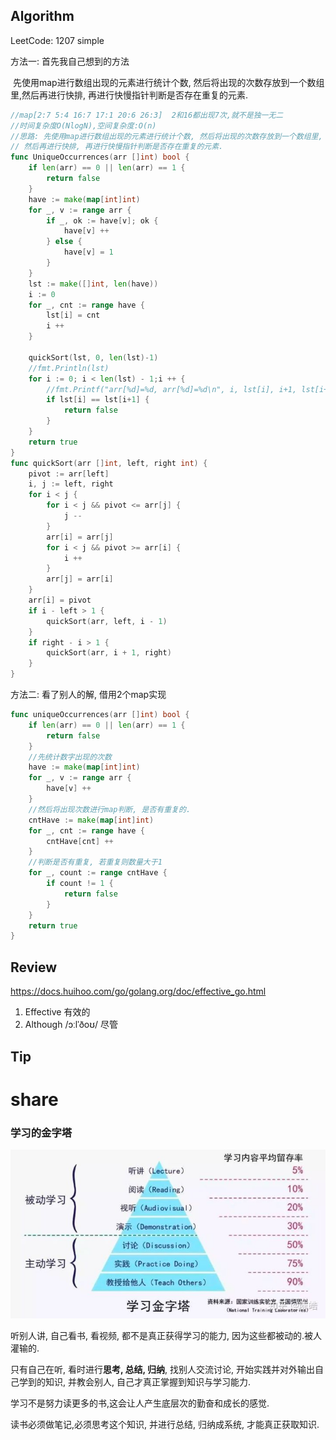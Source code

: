 ## Algorithm

LeetCode: 1207 simple

方法一: 首先我自己想到的方法

​	先使用map进行数组出现的元素进行统计个数, 然后将出现的次数存放到一个数组里,然后再进行快排, 再进行快慢指针判断是否存在重复的元素.	

```go
//map[2:7 5:4 16:7 17:1 20:6 26:3]  2和16都出现7次,就不是独一无二
//时间复杂度O(NlogN),空间复杂度:O(n)
//思路: 先使用map进行数组出现的元素进行统计个数, 然后将出现的次数存放到一个数组里,
// 然后再进行快排, 再进行快慢指针判断是否存在重复的元素.
func UniqueOccurrences(arr []int) bool {
	if len(arr) == 0 || len(arr) == 1 {
		return false
	}
	have := make(map[int]int)
	for _, v := range arr {
		if _, ok := have[v]; ok {
			have[v] ++
		} else {
			have[v] = 1
		}
	}
	lst := make([]int, len(have))
	i := 0
	for _, cnt := range have {
		lst[i] = cnt
		i ++
	}

	quickSort(lst, 0, len(lst)-1)
	//fmt.Println(lst)
	for i := 0; i < len(lst) - 1;i ++ {
		//fmt.Printf("arr[%d]=%d, arr[%d]=%d\n", i, lst[i], i+1, lst[i+1])
		if lst[i] == lst[i+1] {
			return false
		}
	}
	return true
}
func quickSort(arr []int, left, right int) {
	pivot := arr[left]
	i, j := left, right
	for i < j {
		for i < j && pivot <= arr[j] {
			j --
		}
		arr[i] = arr[j]
		for i < j && pivot >= arr[i] {
			i ++
		}
		arr[j] = arr[i]
	}
	arr[i] = pivot
	if i - left > 1 {
		quickSort(arr, left, i - 1)
	}
	if right - i > 1 {
		quickSort(arr, i + 1, right)
	}
}
```

方法二: 看了别人的解, 借用2个map实现

```go
func uniqueOccurrences(arr []int) bool {
    if len(arr) == 0 || len(arr) == 1 {
		return false
	}
    //先统计数字出现的次数
    have := make(map[int]int)
    for _, v := range arr {
        have[v] ++
    }
    //然后将出现次数进行map判断, 是否有重复的.
    cntHave := make(map[int]int) 
    for _, cnt := range have {
        cntHave[cnt] ++
    }
    //判断是否有重复, 若重复则数量大于1
    for _, count := range cntHave {
        if count != 1 {
            return false
        }
    }
    return true
}
```



## Review

https://docs.huihoo.com/go/golang.org/doc/effective_go.html

1. Effective 有效的
2. Although /ɔːlˈðoʊ/ 尽管



## Tip



# share

### 学习的金字塔

![img](asset/v2-d3d370491be1e1b2a715ac0c19b6325f_hd-1579414168990.jpg)

听别人讲, 自己看书, 看视频, 都不是真正获得学习的能力, 因为这些都被动的.被人灌输的.

只有自己在听, 看时进行**思考, 总结, 归纳**, 找别人交流讨论, 开始实践并对外输出自己学到的知识, 并教会别人, 自己才真正掌握到知识与学习能力.

学习不是努力读更多的书,这会让人产生底层次的勤奋和成长的感觉. 

读书必须做笔记,必须思考这个知识, 并进行总结, 归纳成系统, 才能真正获取知识.